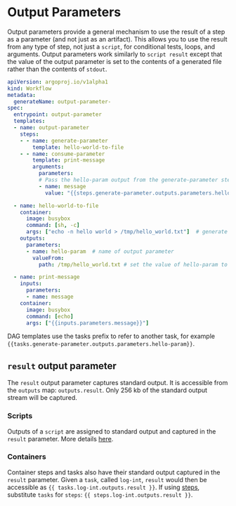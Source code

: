 # Output Parameters

Output parameters provide a general mechanism to use the result of a step as a parameter (and not just as an artifact). This allows you to use the result from any type of step, not just a `script`, for conditional tests, loops, and arguments. Output parameters work similarly to `script result` except that the value of the output parameter is set to the contents of a generated file rather than the contents of `stdout`.

```yaml
apiVersion: argoproj.io/v1alpha1
kind: Workflow
metadata:
  generateName: output-parameter-
spec:
  entrypoint: output-parameter
  templates:
  - name: output-parameter
    steps:
    - - name: generate-parameter
        template: hello-world-to-file
    - - name: consume-parameter
        template: print-message
        arguments:
          parameters:
          # Pass the hello-param output from the generate-parameter step as the message input to print-message
          - name: message
            value: "{{steps.generate-parameter.outputs.parameters.hello-param}}"

  - name: hello-world-to-file
    container:
      image: busybox
      command: [sh, -c]
      args: ["echo -n hello world > /tmp/hello_world.txt"]  # generate the content of hello_world.txt
    outputs:
      parameters:
      - name: hello-param  # name of output parameter
        valueFrom:
          path: /tmp/hello_world.txt # set the value of hello-param to the contents of this hello-world.txt

  - name: print-message
    inputs:
      parameters:
      - name: message
    container:
      image: busybox
      command: [echo]
      args: ["{{inputs.parameters.message}}"]
```

DAG templates use the tasks prefix to refer to another task, for example `{{tasks.generate-parameter.outputs.parameters.hello-param}}`.

## `result` output parameter

The `result` output parameter captures standard output.
It is accessible from the `outputs` map: `outputs.result`.
Only 256 kb of the standard output stream will be captured.

### Scripts

Outputs of a `script` are assigned to standard output and captured in the `result` parameter. More details [here](scripts-and-results.md).

### Containers

Container steps and tasks also have their standard output captured in the `result` parameter.
Given a `task`, called `log-int`, `result` would then be accessible as `{{ tasks.log-int.outputs.result }}`. If using [steps](steps.md), substitute `tasks` for `steps`: `{{ steps.log-int.outputs.result }}`.
